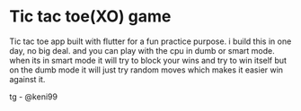 # Tic tac toe(XO) game

Tic tac toe app built with flutter for a fun practice purpose. i build this in one day, no big deal. and you can play with the cpu in dumb or smart mode. when its in smart mode it will try to block your wins and try to win itself but on the dumb mode it will just try random moves which makes it easier win against it.

tg - @keni99